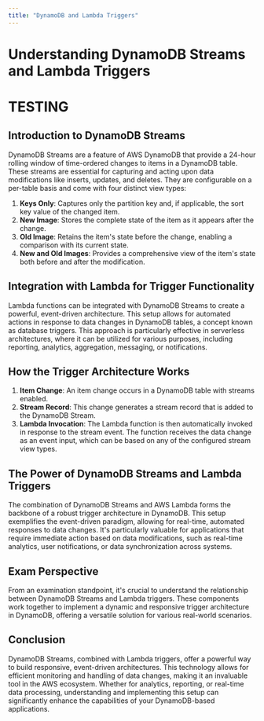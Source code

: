 ```yaml
---
title: "DynamoDB and Lambda Triggers"
---
```


# Understanding DynamoDB Streams and Lambda Triggers

# TESTING

## Introduction to DynamoDB Streams

DynamoDB Streams are a feature of AWS DynamoDB that provide a 24-hour rolling window of time-ordered changes to items in a DynamoDB table. These streams are essential for capturing and acting upon data modifications like inserts, updates, and deletes. They are configurable on a per-table basis and come with four distinct view types:

1. **Keys Only**: Captures only the partition key and, if applicable, the sort key value of the changed item.
2. **New Image**: Stores the complete state of the item as it appears after the change.
3. **Old Image**: Retains the item's state before the change, enabling a comparison with its current state.
4. **New and Old Images**: Provides a comprehensive view of the item's state both before and after the modification.

## Integration with Lambda for Trigger Functionality

Lambda functions can be integrated with DynamoDB Streams to create a powerful, event-driven architecture. This setup allows for automated actions in response to data changes in DynamoDB tables, a concept known as database triggers. This approach is particularly effective in serverless architectures, where it can be utilized for various purposes, including reporting, analytics, aggregation, messaging, or notifications.

## How the Trigger Architecture Works

1. **Item Change**: An item change occurs in a DynamoDB table with streams enabled.
2. **Stream Record**: This change generates a stream record that is added to the DynamoDB Stream.
3. **Lambda Invocation**: The Lambda function is then automatically invoked in response to the stream event. The function receives the data change as an event input, which can be based on any of the configured stream view types.

## The Power of DynamoDB Streams and Lambda Triggers

The combination of DynamoDB Streams and AWS Lambda forms the backbone of a robust trigger architecture in DynamoDB. This setup exemplifies the event-driven paradigm, allowing for real-time, automated responses to data changes. It's particularly valuable for applications that require immediate action based on data modifications, such as real-time analytics, user notifications, or data synchronization across systems.

## Exam Perspective

From an examination standpoint, it's crucial to understand the relationship between DynamoDB Streams and Lambda triggers. These components work together to implement a dynamic and responsive trigger architecture in DynamoDB, offering a versatile solution for various real-world scenarios.

## Conclusion

DynamoDB Streams, combined with Lambda triggers, offer a powerful way to build responsive, event-driven architectures. This technology allows for efficient monitoring and handling of data changes, making it an invaluable tool in the AWS ecosystem. Whether for analytics, reporting, or real-time data processing, understanding and implementing this setup can significantly enhance the capabilities of your DynamoDB-based applications.
